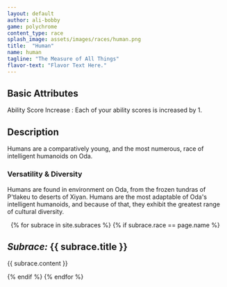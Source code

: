 ```yaml
---
layout: default
author: ali-bobby
game: polychrome
content_type: race
splash_image: assets/images/races/human.png
title:  "Human"
name: human
tagline: "The Measure of All Things"
flavor-text: "Flavor Text Here."
---
```


## Basic Attributes

Ability Score Increase
: Each of your ability scores is increased by 1.

## Description
Humans are a comparatively young, and the most numerous, race of intelligent humanoids on Oda.

### Versatility & Diversity
Humans are found in environment on Oda, from the frozen tundras of P'tlakeu to deserts of Xiyan. Humans are the most adaptable of Oda's intelligent humanoids, and because of that, they exhibit the greatest range of cultural diversity.

 
{% for subrace in site.subraces %}
{% if subrace.race == page.name %}

## *Subrace:* {{ subrace.title }}
{{ subrace.content }}

{% endif %}
{% endfor %}